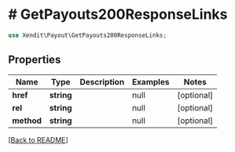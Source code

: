 # # GetPayouts200ResponseLinks


```php
use Xendit\Payout\GetPayouts200ResponseLinks;
```
## Properties

| Name | Type | Description | Examples | Notes |
| ------------ | ------------- | ------------- | ------------- | -------------|
| **href** | **string** |  | null |  [optional] |
| **rel** | **string** |  | null |  [optional] |
| **method** | **string** |  | null |  [optional] |


[[Back to README]](../../README.md)
